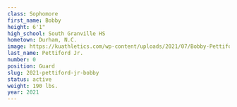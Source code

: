 ```yaml
---
class: Sophomore
first_name: Bobby
height: 6'1"
high_school: South Granville HS
hometown: Durham, N.C.
image: https://kuathletics.com/wp-content/uploads/2021/07/Bobby-Pettiford-0a.jpg
last_name: Pettiford Jr.
number: 0
position: Guard
slug: 2021-pettiford-jr-bobby
status: active
weight: 190 lbs.
year: 2021
---
```

